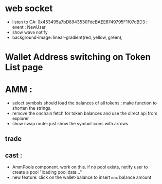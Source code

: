 # web socket

- listen to CA: 0x453495a7bD8943530FdcBAEE6749795F1f07dBD3 : event : NewUser
- show wave notify
- background-image: linear-gradient(red, yellow, green);

# Wallet Address switching on Token List page

# AMM :

- select symbols should load the balances of all tokens : make function to shorten the strings.
- remove the onchain fetch for token balances and use the direct api from explorer
- show swap route: just show the symbol icons with arrows

## trade

## cast :

- AmmPools component. work on this. if no pool exists, notify user to create a pool "loading pool data..."
- new feature: click on the wallet-balance to insert `max` balance amount
